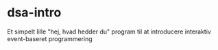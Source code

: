 # dsa-intro
Et simpelt lille "hej, hvad hedder du" program til at introducere interaktiv event-baseret programmering
